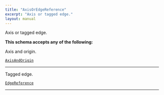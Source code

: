 ```yaml
---
title: "AxisOrEdgeReference"
excerpt: "Axis or tagged edge."
layout: manual
---
```


Axis or tagged edge.




**This schema accepts any of the following:**

Axis and origin.

[`AxisAndOrigin`](/docs/kcl/types/AxisAndOrigin)








----
Tagged edge.

[`EdgeReference`](/docs/kcl/types/EdgeReference)








----





